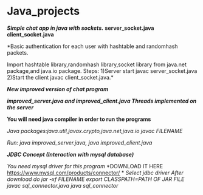 # Java_projects

***Simple chat app in java with sockets.***
**server_socket.java**
**client_socket.java**
 
*Basic authentication for each user with hashtable and randomhash packets.

 Import hashtable library,randomhash library,socket library from java.net package,and java.io package.
  Steps:
   1)Server start javac server_socket.java
   2)Start the client javac client_socket.java.*

   
 ***New improved version of chat program***
 
 ***improved_server.java and improved_client.java
 Threads implemented on the server***
 
 **You will need java compiler in order to run the programs**
 
  *Java packages:java.util,javax.crypto,java.net,java.io*
  *javac FILENAME*
 
  *Run:
  java improved_server.java,
  java improved_client.java*

***JDBC Concept (Interaction with mysql database)***

*You need mysql driver for this program*
*DOWNLOAD IT HERE https://www.mysql.com/products/connector/ *
*Select jdbc driver*
*After download do jar -xf FILENAME*
*export CLASSPATH=PATH OF JAR FILE*
*javac sql_connector.java*
*java sql_connector*








